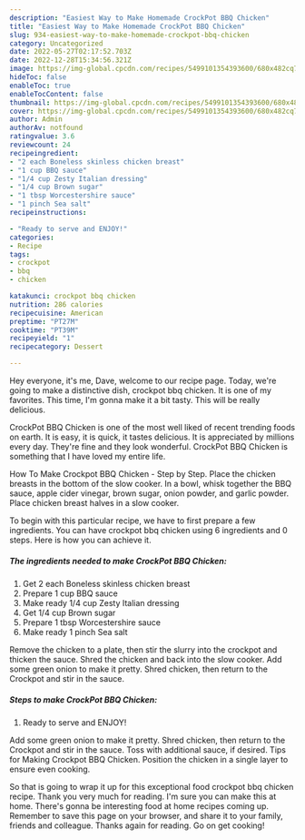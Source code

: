 ```yaml
---
description: "Easiest Way to Make Homemade CrockPot BBQ Chicken"
title: "Easiest Way to Make Homemade CrockPot BBQ Chicken"
slug: 934-easiest-way-to-make-homemade-crockpot-bbq-chicken
category: Uncategorized
date: 2022-05-27T02:17:52.703Z
date: 2022-12-28T15:34:56.321Z
image: https://img-global.cpcdn.com/recipes/5499101354393600/680x482cq70/crockpot-bbq-chicken-recipe-main-photo.jpg
hideToc: false
enableToc: true
enableTocContent: false
thumbnail: https://img-global.cpcdn.com/recipes/5499101354393600/680x482cq70/crockpot-bbq-chicken-recipe-main-photo.jpg
cover: https://img-global.cpcdn.com/recipes/5499101354393600/680x482cq70/crockpot-bbq-chicken-recipe-main-photo.jpg
author: Admin
authorAv: notfound
ratingvalue: 3.6
reviewcount: 24
recipeingredient:
- "2 each Boneless skinless chicken breast"
- "1 cup BBQ sauce"
- "1/4 cup Zesty Italian dressing"
- "1/4 cup Brown sugar"
- "1 tbsp Worcestershire sauce"
- "1 pinch Sea salt"
recipeinstructions:

- "Ready to serve and ENJOY!"
categories:
- Recipe
tags:
- crockpot
- bbq
- chicken

katakunci: crockpot bbq chicken 
nutrition: 286 calories
recipecuisine: American
preptime: "PT27M"
cooktime: "PT39M"
recipeyield: "1"
recipecategory: Dessert

---
```



Hey everyone, it's me, Dave, welcome to our recipe page. Today, we're going to make a distinctive dish, crockpot bbq chicken. It is one of my favorites. This time, I'm gonna make it a bit tasty. This will be really delicious.

CrockPot BBQ Chicken is one of the most well liked of recent trending foods on earth. It is easy, it is quick, it tastes delicious. It is appreciated by millions every day. They're fine and they look wonderful. CrockPot BBQ Chicken is something that I have loved my entire life.

How To Make Crockpot BBQ Chicken - Step by Step. Place the chicken breasts in the bottom of the slow cooker. In a bowl, whisk together the BBQ sauce, apple cider vinegar, brown sugar, onion powder, and garlic powder. Place chicken breast halves in a slow cooker.


To begin with this particular recipe, we have to first prepare a few ingredients. You can have crockpot bbq chicken using 6 ingredients and 0 steps. Here is how you can achieve it.

<!--inarticleads1-->

##### The ingredients needed to make CrockPot BBQ Chicken:

1. Get 2 each Boneless skinless chicken breast
1. Prepare 1 cup BBQ sauce
1. Make ready 1/4 cup Zesty Italian dressing
1. Get 1/4 cup Brown sugar
1. Prepare 1 tbsp Worcestershire sauce
1. Make ready 1 pinch Sea salt


Remove the chicken to a plate, then stir the slurry into the crockpot and thicken the sauce. Shred the chicken and back into the slow cooker. Add some green onion to make it pretty. Shred chicken, then return to the Crockpot and stir in the sauce. 

<!--inarticleads2-->

##### Steps to make CrockPot BBQ Chicken:


1. Ready to serve and ENJOY!

Add some green onion to make it pretty. Shred chicken, then return to the Crockpot and stir in the sauce. Toss with additional sauce, if desired. Tips for Making Crockpot BBQ Chicken. Position the chicken in a single layer to ensure even cooking. 

So that is going to wrap it up for this exceptional food crockpot bbq chicken recipe. Thank you very much for reading. I'm sure you can make this at home. There's gonna be interesting food at home recipes coming up. Remember to save this page on your browser, and share it to your family, friends and colleague. Thanks again for reading. Go on get cooking!

